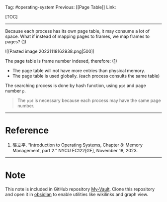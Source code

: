 Tag: #operating-system 
Previous: [[Page Table]]
Link: 

[TOC]

---

Because each process has its own page table, it may consume a lot of space. What if instead of mapping pages to frames, we map frames to pages? (<u>1</u>)

![[Pasted image 20231118162938.png|500]]

The page table is frame number indexed, therefore: (<u>1</u>)

- The page table will not have more entries than physical memory.
- The page table is used globally. (each process consults the same table)

The searching process is done by hash function, using `pid` and page number `p`.

> The `pid` is necessary because each process may have the same page number.

---

# Reference

1. 張立平. “Introduction to Operating Systems, Chapter 8: Memory Management, part 2.” NYCU EC122[GF], November 18, 2023.

---

# Note

This note is included in GitHub repository [My-Vault](https://github.com/LittleD3092/My-Vault.git). Clone this repository and open it in [obsidian](https://obsidian.md/) to enable utilities like wikilinks and graph view.